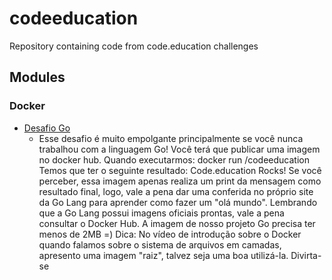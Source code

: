 # codeeducation
Repository containing code from code.education challenges


## Modules
### Docker
- [Desafio Go](https://github.com/hofstede-matheus/codeeducation/tree/main/docker/desafio-go)
    - Esse desafio é muito empolgante principalmente se você nunca trabalhou com a linguagem Go!
Você terá que publicar uma imagem no docker hub. Quando executarmos:
docker run <seu-user>/codeeducation
Temos que ter o seguinte resultado: Code.education Rocks!
Se você perceber, essa imagem apenas realiza um print da mensagem como resultado final, logo, vale a pena dar uma conferida no próprio site da Go Lang para aprender como fazer um "olá mundo".
Lembrando que a Go Lang possui imagens oficiais prontas, vale a pena consultar o Docker Hub.
A imagem de nosso projeto Go precisa ter menos de 2MB =)
Dica: No vídeo de introdução sobre o Docker quando falamos sobre o sistema de arquivos em camadas, apresento uma imagem "raiz", talvez seja uma boa utilizá-la.
Divirta-se
